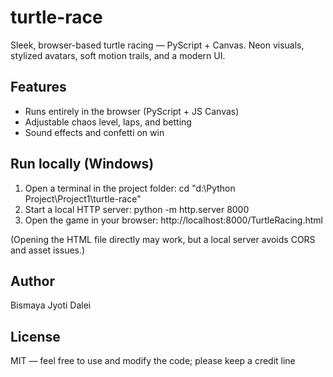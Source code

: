 # turtle-race

Sleek, browser-based turtle racing — PyScript + Canvas. Neon visuals, stylized avatars, soft motion trails, and a modern UI.

## Features
- Runs entirely in the browser (PyScript + JS Canvas)
- Adjustable chaos level, laps, and betting
- Sound effects and confetti on win

## Run locally (Windows)
1. Open a terminal in the project folder:
   cd "d:\Python Project\Project1\turtle-race"
2. Start a local HTTP server:
   python -m http.server 8000
3. Open the game in your browser:
   http://localhost:8000/TurtleRacing.html

(Opening the HTML file directly may work, but a local server avoids CORS and asset issues.)

## Author
Bismaya Jyoti Dalei

## License
MIT — feel free to use and modify the code; please keep a credit line